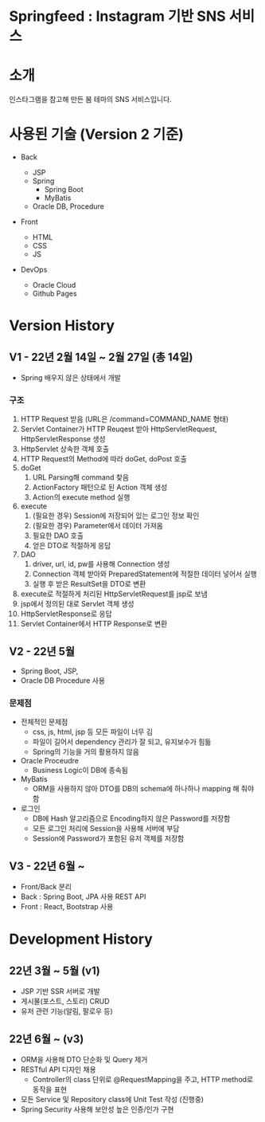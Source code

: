 # Springfeed : Instagram 기반 SNS 서비스

# 소개
인스타그램을 참고해 만든 봄 테마의 SNS 서비스입니다.

# 사용된 기술 (Version 2 기준)
- Back
  - JSP
  - Spring
    - Spring Boot
    - MyBatis
  - Oracle DB, Procedure

- Front
  - HTML
  - CSS
  - JS

- DevOps
  - Oracle Cloud
  - Github Pages

# Version History
## V1 - 22년 2월 14일 ~ 2월 27일 (총 14일)
- Spring 배우지 않은 상태에서 개발
### 구조
1. HTTP Request 받음 (URL은 /command=COMMAND_NAME 형태)
2. Servlet Container가 HTTP Reuqest 받아 HttpServletRequest, HttpServletResponse 생성
3. HttpServlet 상속한 객체 호출
4. HTTP Request의 Method에 따라 doGet, doPost 호출
5. doGet
    1. URL Parsing해 command 찾음
    2. ActionFactory 패턴으로 된 Action 객체 생성
    3. Action의 execute method 실행
6. execute
    1. (필요한 경우) Session에 저장되어 있는 로그인 정보 확인
    2. (필요한 경우) Parameter에서 데이터 가져옴
    3. 필요한 DAO 호출
    4. 얻은 DTO로 적절하게 응답
7. DAO
    1. driver, url, id, pw를 사용해 Connection 생성
    2. Connection 객체 받아와 PreparedStatement에 적절한 데이터 넣어서 실행
    3. 실행 후 받은 ResultSet을 DTO로 변환
8. execute로 적절하게 처리된 HttpServletRequest를 jsp로 보냄
9. jsp에서 정의된 대로 Servlet 객체 생성
10. HttpServletResponse로 응답
11. Servlet Container에서 HTTP Response로 변환

## V2 - 22년 5월
- Spring Boot, JSP, 
- Oracle DB Procedure 사용
### 문제점
- 전체적인 문제점
  - css, js, html, jsp 등 모든 파일이 너무 김
  - 파일이 길어서 dependency 관리가 잘 되고, 유지보수가 힘듦
  - Spring의 기능을 거의 활용하지 않음
- Oracle Proceudre
  - Business Logic이 DB에 종속됨
- MyBatis
  - ORM을 사용하지 않아 DTO를 DB의 schema에 하나하나 mapping 해 줘야 함
- 로그인
  - DB에 Hash 알고리즘으로 Encoding하지 않은 Password를 저장함
  - 모든 로그인 처리에 Session을 사용해 서버에 부담
  - Session에 Password가 포함된 유저 객체를 저장함

## V3 - 22년 6월 ~
- Front/Back 분리
- Back : Spring Boot, JPA 사용 REST API
- Front : React, Bootstrap 사용

# Development History
## 22년 3월 ~ 5월 (v1)
- JSP 기반 SSR 서버로 개발
- 게시물(포스트, 스토리) CRUD
- 유저 관련 기능(알림, 팔로우 등)

## 22년 6월 ~ (v3)
- ORM을 사용해 DTO 단순화 및 Query 제거
- RESTful API 디자인 채용
  - Controller의 class 단위로 @RequestMapping을 주고, HTTP method로 동작을 표현
- 모든 Service 및 Repository class에 Unit Test 작성 (진행중)
- Spring Security 사용해 보안성 높은 인증/인가 구현

